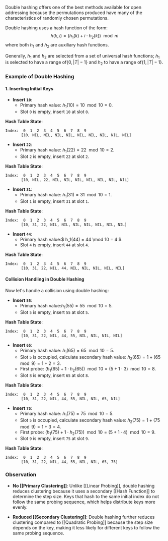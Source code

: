 Double hashing offers one of the best methods available for open addressing because the permutations produced have many of the characteristics of randomly chosen permutations.

Double hashing uses a hash function of the form:
$$h(k, i) = (h_1(k) + i \cdot h_2(k)) \mod m$$
where both $h_1$ and $h_2$ are auxiliary hash functions.

Generally, $h_1$ and $h_2$ are selected from a set of universal hash functions; $h_1$ is selected to have a range of$\{0, |T|-1\}$ and $h_2$ to have a range of$\{1, |T|-1\}$.

### Example of Double Hashing

#### 1. Inserting Initial Keys

- **Insert `10`**:
  - Primary hash value: $h_1(10) = 10 \mod 10 = 0$.
  - Slot `0` is empty, insert `10` at slot `0`.

**Hash Table State**:
```
Index:  0  1  2  3  4  5  6  7  8  9
       [10, NIL, NIL, NIL, NIL, NIL, NIL, NIL, NIL, NIL]
```

- **Insert `22`**:
  - Primary hash value: $h_1(22) = 22 \mod 10 = 2$.
  - Slot `2` is empty, insert `22` at slot `2`.

**Hash Table State**:
```
Index:  0  1  2  3  4  5  6  7  8  9
       [10, NIL, 22, NIL, NIL, NIL, NIL, NIL, NIL, NIL]
```

- **Insert `31`**:
  - Primary hash value: $h_1(31) = 31 \mod 10 = 1$.
  - Slot `1` is empty, insert `31` at slot `1`.

**Hash Table State**:
```
Index:  0  1  2  3  4  5  6  7  8  9
       [10, 31, 22, NIL, NIL, NIL, NIL, NIL, NIL, NIL]
```

- **Insert `44`**:
  - Primary hash value:$ h_1(44) = 44 \mod 10 = 4 $.
  - Slot `4` is empty, insert `44` at slot `4`.

**Hash Table State**:
```
Index:  0  1  2  3  4  5  6  7  8  9
       [10, 31, 22, NIL, 44, NIL, NIL, NIL, NIL, NIL]
```

#### Collision Handling in Double Hashing

Now let's handle a collision using double hashing:

- **Insert `55`**:
  - Primary hash value:$h_1(55) = 55 \mod 10 = 5$.
  - Slot `5` is empty, insert `55` at slot `5`.

**Hash Table State**:
```
Index:  0  1  2  3  4  5  6  7  8  9
       [10, 31, 22, NIL, 44, 55, NIL, NIL, NIL, NIL]
```

- **Insert `65`**:
  - Primary hash value: $h_1(65) = 65 \mod 10 = 5$.
  - Slot `5` is occupied, calculate secondary hash value: $h_2(65) = 1 + (65 \mod 9) = 1 + 2 = 3$.
  - First probe: $(h_1(65) + 1 \cdot h_2(65)) \mod 10 = (5 + 1 \cdot 3) \mod 10 = 8$.
  - Slot `8` is empty, insert `65` at slot `8`.

**Hash Table State**:
```
Index:  0  1  2  3  4  5  6  7  8  9
       [10, 31, 22, NIL, 44, 55, NIL, NIL, 65, NIL]
```

- **Insert `75`**:
  - Primary hash value: $h_1(75) = 75 \mod 10 = 5$.
  - Slot `5` is occupied, calculate secondary hash value: $h_2(75) = 1 + (75 \mod 9) = 1 + 3 = 4$.
  - First probe: $(h_1(75) + 1 \cdot h_2(75)) \mod 10 = (5 + 1 \cdot 4) \mod 10 = 9$.
  - Slot `9` is empty, insert `75` at slot `9`.

**Hash Table State**:
```
Index:  0  1  2  3  4  5  6  7  8  9
       [10, 31, 22, NIL, 44, 55, NIL, NIL, 65, 75]
```

### Observation

- **No [[Primary Clustering]]**: Unlike [[Linear Probing]], double hashing reduces clustering because it uses a secondary [[Hash Function]] to determine the step size. Keys that hash to the same initial index do not follow the same probing sequence, which helps distribute keys more evenly.
  
- **Reduced [[Secondary Clustering]]**: Double hashing further reduces clustering compared to [[Quadratic Probing]] because the step size depends on the key, making it less likely for different keys to follow the same probing sequence.
